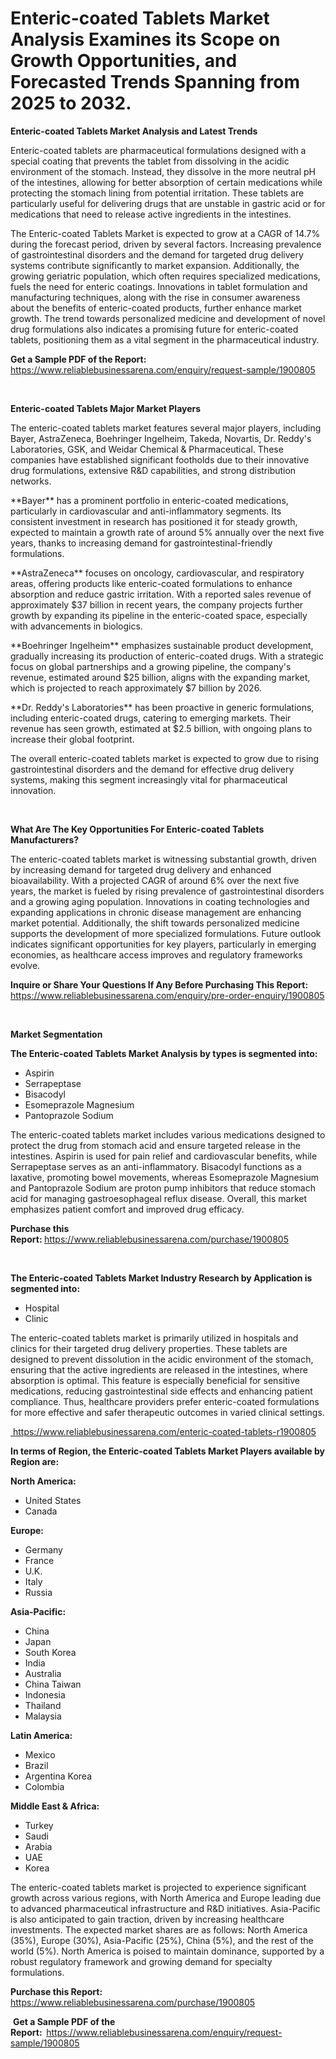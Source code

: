 <p><h1>Enteric-coated Tablets Market Analysis Examines its Scope on Growth Opportunities, and Forecasted Trends Spanning from 2025 to 2032.</h1></p><p><strong>Enteric-coated Tablets Market Analysis and Latest Trends</strong></p>
<p><p>Enteric-coated tablets are pharmaceutical formulations designed with a special coating that prevents the tablet from dissolving in the acidic environment of the stomach. Instead, they dissolve in the more neutral pH of the intestines, allowing for better absorption of certain medications while protecting the stomach lining from potential irritation. These tablets are particularly useful for delivering drugs that are unstable in gastric acid or for medications that need to release active ingredients in the intestines.</p><p>The Enteric-coated Tablets Market is expected to grow at a CAGR of 14.7% during the forecast period, driven by several factors. Increasing prevalence of gastrointestinal disorders and the demand for targeted drug delivery systems contribute significantly to market expansion. Additionally, the growing geriatric population, which often requires specialized medications, fuels the need for enteric coatings. Innovations in tablet formulation and manufacturing techniques, along with the rise in consumer awareness about the benefits of enteric-coated products, further enhance market growth. The trend towards personalized medicine and development of novel drug formulations also indicates a promising future for enteric-coated tablets, positioning them as a vital segment in the pharmaceutical industry.</p></p>
<p><strong>Get a Sample PDF of the Report:&nbsp;</strong> <a href="https://www.reliablebusinessarena.com/enquiry/request-sample/1900805?utm_campaign=3262&utm_medium=2&utm_source=Github&utm_content=ia&utm_term=19042025&utm_id=enteric-coated-tablets">https://www.reliablebusinessarena.com/enquiry/request-sample/1900805</a></p>
<p>&nbsp;</p>
<p><strong>Enteric-coated Tablets Major Market Players</strong></p>
<p><p>The enteric-coated tablets market features several major players, including Bayer, AstraZeneca, Boehringer Ingelheim, Takeda, Novartis, Dr. Reddy's Laboratories, GSK, and Weidar Chemical & Pharmaceutical. These companies have established significant footholds due to their innovative drug formulations, extensive R&D capabilities, and strong distribution networks.</p><p>**Bayer** has a prominent portfolio in enteric-coated medications, particularly in cardiovascular and anti-inflammatory segments. Its consistent investment in research has positioned it for steady growth, expected to maintain a growth rate of around 5% annually over the next five years, thanks to increasing demand for gastrointestinal-friendly formulations.</p><p>**AstraZeneca** focuses on oncology, cardiovascular, and respiratory areas, offering products like enteric-coated formulations to enhance absorption and reduce gastric irritation. With a reported sales revenue of approximately $37 billion in recent years, the company projects further growth by expanding its pipeline in the enteric-coated space, especially with advancements in biologics.</p><p>**Boehringer Ingelheim** emphasizes sustainable product development, gradually increasing its production of enteric-coated drugs. With a strategic focus on global partnerships and a growing pipeline, the company's revenue, estimated around $25 billion, aligns with the expanding market, which is projected to reach approximately $7 billion by 2026.</p><p>**Dr. Reddy's Laboratories** has been proactive in generic formulations, including enteric-coated drugs, catering to emerging markets. Their revenue has seen growth, estimated at $2.5 billion, with ongoing plans to increase their global footprint.</p><p>The overall enteric-coated tablets market is expected to grow due to rising gastrointestinal disorders and the demand for effective drug delivery systems, making this segment increasingly vital for pharmaceutical innovation.</p></p>
<p>&nbsp;</p>
<p><strong>What Are The Key Opportunities For Enteric-coated Tablets Manufacturers?</strong></p>
<p><p>The enteric-coated tablets market is witnessing substantial growth, driven by increasing demand for targeted drug delivery and enhanced bioavailability. With a projected CAGR of around 6% over the next five years, the market is fueled by rising prevalence of gastrointestinal disorders and a growing aging population. Innovations in coating technologies and expanding applications in chronic disease management are enhancing market potential. Additionally, the shift towards personalized medicine supports the development of more specialized formulations. Future outlook indicates significant opportunities for key players, particularly in emerging economies, as healthcare access improves and regulatory frameworks evolve.</p></p>
<p><strong>Inquire or Share Your Questions If Any Before Purchasing This Report:</strong> <a href="https://www.reliablebusinessarena.com/enquiry/pre-order-enquiry/1900805?utm_campaign=3262&utm_medium=2&utm_source=Github&utm_content=ia&utm_term=19042025&utm_id=enteric-coated-tablets">https://www.reliablebusinessarena.com/enquiry/pre-order-enquiry/1900805</a></p>
<p>&nbsp;</p>
<p><strong>Market Segmentation</strong></p>
<p><strong>The Enteric-coated Tablets Market Analysis by types is segmented into:</strong></p>
<p><ul><li>Aspirin</li><li>Serrapeptase</li><li>Bisacodyl</li><li>Esomeprazole Magnesium</li><li>Pantoprazole Sodium</li></ul></p>
<p><p>The enteric-coated tablets market includes various medications designed to protect the drug from stomach acid and ensure targeted release in the intestines. Aspirin is used for pain relief and cardiovascular benefits, while Serrapeptase serves as an anti-inflammatory. Bisacodyl functions as a laxative, promoting bowel movements, whereas Esomeprazole Magnesium and Pantoprazole Sodium are proton pump inhibitors that reduce stomach acid for managing gastroesophageal reflux disease. Overall, this market emphasizes patient comfort and improved drug efficacy.</p></p>
<p><strong>Purchase this Report:&nbsp;</strong><a href="https://www.reliablebusinessarena.com/purchase/1900805?utm_campaign=3262&utm_medium=2&utm_source=Github&utm_content=ia&utm_term=19042025&utm_id=enteric-coated-tablets">https://www.reliablebusinessarena.com/purchase/1900805</a></p>
<p>&nbsp;</p>
<p><strong>The Enteric-coated Tablets Market Industry Research by Application is segmented into:</strong></p>
<p><ul><li>Hospital</li><li>Clinic</li></ul></p>
<p><p>The enteric-coated tablets market is primarily utilized in hospitals and clinics for their targeted drug delivery properties. These tablets are designed to prevent dissolution in the acidic environment of the stomach, ensuring that the active ingredients are released in the intestines, where absorption is optimal. This feature is especially beneficial for sensitive medications, reducing gastrointestinal side effects and enhancing patient compliance. Thus, healthcare providers prefer enteric-coated formulations for more effective and safer therapeutic outcomes in varied clinical settings.</p></p>
<p><a href="https://www.reliablebusinessarena.com/enteric-coated-tablets-r1900805?utm_campaign=3262&utm_medium=2&utm_source=Github&utm_content=ia&utm_term=19042025&utm_id=enteric-coated-tablets">&nbsp;https://www.reliablebusinessarena.com/enteric-coated-tablets-r1900805</a></p>
<p><strong>In terms of Region, the Enteric-coated Tablets Market Players available by Region are:</strong></p>
<p>
    <p> <strong> North America: </strong>
        <ul>
            <li>United States</li>
            <li>Canada</li>
        </ul>
        </p> 
    <p> <strong> Europe: </strong>
        <ul>
            <li>Germany</li>
            <li>France</li>
            <li>U.K.</li>
            <li>Italy</li>
            <li>Russia</li>
        </ul>
        </p> 
    <p> <strong> Asia-Pacific: </strong>
        <ul>
            <li>China</li>
            <li>Japan</li>
            <li>South Korea</li>
            <li>India</li>
            <li>Australia</li>
            <li>China Taiwan</li>
            <li>Indonesia</li>
            <li>Thailand</li>
            <li>Malaysia</li>
        </ul>
        </p> 
    <p> <strong> Latin America: </strong>
        <ul>
            <li>Mexico</li>
            <li>Brazil</li>
            <li>Argentina Korea</li>
            <li>Colombia</li>
        </ul>
        </p> 
    <p> <strong> Middle East & Africa: </strong>
        <ul>
            <li>Turkey</li>
            <li>Saudi</li>
            <li>Arabia</li>
            <li>UAE</li>
            <li>Korea</li>
        </ul>
    </p>
    </p>
<p><p>The enteric-coated tablets market is projected to experience significant growth across various regions, with North America and Europe leading due to advanced pharmaceutical infrastructure and R&D initiatives. Asia-Pacific is also anticipated to gain traction, driven by increasing healthcare investments. The expected market shares are as follows: North America (35%), Europe (30%), Asia-Pacific (25%), China (5%), and the rest of the world (5%). North America is poised to maintain dominance, supported by a robust regulatory framework and growing demand for specialty formulations.</p></p>
<p><strong>Purchase this Report: </strong><a href="https://www.reliablebusinessarena.com/purchase/1900805?utm_campaign=3262&utm_medium=2&utm_source=Github&utm_content=ia&utm_term=19042025&utm_id=enteric-coated-tablets">https://www.reliablebusinessarena.com/purchase/1900805</a></p>
<p>&nbsp;<strong>Get a Sample PDF of the Report:&nbsp;&nbsp;</strong><a href="https://www.reliablebusinessarena.com/enquiry/request-sample/1900805?utm_campaign=3262&utm_medium=2&utm_source=Github&utm_content=ia&utm_term=19042025&utm_id=enteric-coated-tablets">https://www.reliablebusinessarena.com/enquiry/request-sample/1900805</a></p>
<p><strong></strong></p>
<p><p></p><p></p><p></p></p>